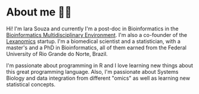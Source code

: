 <!--
**iaradsouza1/iaradsouza1** is a ✨ _special_ ✨ repository because its `README.md` (this file) appears on your GitHub profile.

Here are some ideas to get you started:

- 🔭 I’m currently working on ...
- 🌱 I’m currently learning ...
- 👯 I’m looking to collaborate on ...
- 🤔 I’m looking for help with ...
- 💬 Ask me about ...
- 📫 How to reach me: ...
- 😄 Pronouns: ...
- ⚡ Fun fact: ...
-->

# About me 🤸‍♀️

Hi! I'm Iara Souza and currently I'm a post-doc in Bioinformatics in the [Bioinformatics Multidisciplinary Environment](https://bioinfo.imd.ufrn.br/). I'm also a co-founder of the [Lexanomics](https://www.lexanomics.com/) startup. I'm a biomedical scientist and a statistician, with a master's and a PhD in Bioinformatics, all of them earned from the Federal University of Rio Grande do Norte, Brazil. 

I'm passionate about programming in R and I love learning new things about this great programming language. Also, I'm passionate about Systems Biology and data integration from different "omics" as well as learning new statistical concepts.
